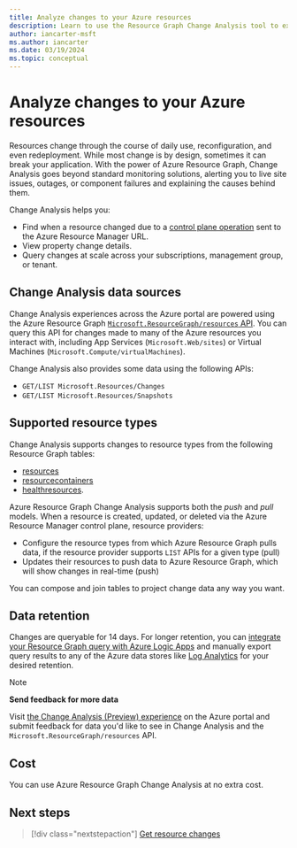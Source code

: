 ```yaml
---
title: Analyze changes to your Azure resources
description: Learn to use the Resource Graph Change Analysis tool to explore and analyze changes in your resources.
author: iancarter-msft
ms.author: iancarter
ms.date: 03/19/2024
ms.topic: conceptual
---
```


# Analyze changes to your Azure resources

Resources change through the course of daily use, reconfiguration, and even redeployment. While most change is by design, sometimes it can break your application. With the power of Azure Resource Graph, Change Analysis goes beyond standard monitoring solutions, alerting you to live site issues, outages, or component failures and explaining the causes behind them. 

Change Analysis helps you:

- Find when a resource changed due to a [control plane operation](../../../azure-resource-manager/management/control-plane-and-data-plane.md) sent to the Azure Resource Manager URL.
- View property change details.
- Query changes at scale across your subscriptions, management group, or tenant.

## Change Analysis data sources

Change Analysis experiences across the Azure portal are powered using the Azure Resource Graph [`Microsoft.ResourceGraph/resources` API](/rest/api/azureresourcegraph/resourcegraph/resources/resources). You can query this API for changes made to many of the Azure resources you interact with, including App Services (`Microsoft.Web/sites`) or Virtual Machines (`Microsoft.Compute/virtualMachines`). 

Change Analysis also provides some data using the following APIs:
- `GET/LIST Microsoft.Resources/Changes`
- `GET/LIST Microsoft.Resources/Snapshots`

## Supported resource types

Change Analysis supports changes to resource types from the following Resource Graph tables:
- [resources](../reference/supported-tables-resources.md#resources) 
- [resourcecontainers](../reference/supported-tables-resources.md#resourcecontainers) 
- [healthresources](../reference/supported-tables-resources.md#healthresources). 

Azure Resource Graph Change Analysis supports both the _push_ and _pull_ models. When a resource is created, updated, or deleted via the Azure Resource Manager control plane, resource providers:
- Configure the resource types from which Azure Resource Graph pulls data, if the resource provider supports `LIST` APIs for a given type (pull)
- Updates their resources to push data to Azure Resource Graph, which will show changes in real-time (push)

You can compose and join tables to project change data any way you want.

## Data retention

Changes are queryable for 14 days. For longer retention, you can [integrate your Resource Graph query with Azure Logic Apps](../tutorials/logic-app-calling-arg.md) and manually export query results to any of the Azure data stores like [Log Analytics](../../../azure-monitor/logs/log-analytics-overview.md) for your desired retention.

> [!NOTE]
> **Send feedback for more data**  
>  
> Visit [the Change Analysis (Preview) experience](./view-resource-changes.md) on the Azure portal and submit feedback for data you'd like to see in Change Analysis and the `Microsoft.ResourceGraph/resources` API.

## Cost

You can use Azure Resource Graph Change Analysis at no extra cost. 

## Next steps

> [!div class="nextstepaction"]
> [Get resource changes](../how-to/get-resource-changes.md)